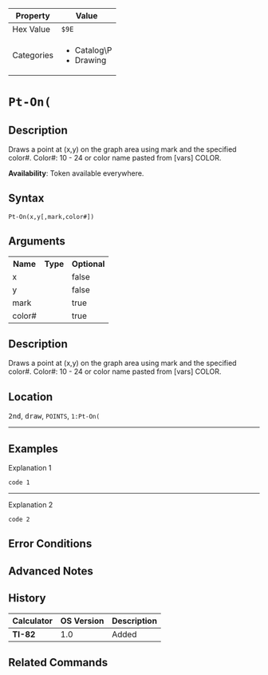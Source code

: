 | Property      | Value |
|---------------|-------|
| Hex Value     | `$9E`|
| Categories    | <ul><li>Catalog\P</li><li>Drawing</li></ul> |

# `Pt-On(`

## Description
Draws a point at (x,y) on the graph area using mark and the specified color#.
Color#: 10 - 24 or color name pasted from [vars] COLOR.


<b>Availability</b>: Token available everywhere.

## Syntax
`Pt-On(x,y[,mark,color#])`

## Arguments
<table>
<tr><th>Name</th><th>Type</th><th>Optional</th></tr>

<tr><td>x</td><td></td><td>false</td></tr>

<tr><td>y</td><td></td><td>false</td></tr>

<tr><td>mark</td><td></td><td>true</td></tr>

<tr><td>color#</td><td></td><td>true</td></tr>

</table>

## Description
Draws a point at (x,y) on the graph area using mark and the specified color#.
Color#: 10 - 24 or color name pasted from [vars] COLOR.

## Location
<kbd>2nd</kbd>, <kbd>draw</kbd>, `POINTS`, `1:Pt-On(`
<hr>

## Examples

Explanation 1
```ti-basic
code 1
```
---
Explanation 2
```ti-basic
code 2
```

## Error Conditions


## Advanced Notes


## History
| Calculator | OS Version | Description |
|------------|------------|-------------|
| <b>TI-82</b> | 1.0 | Added

## Related Commands

    